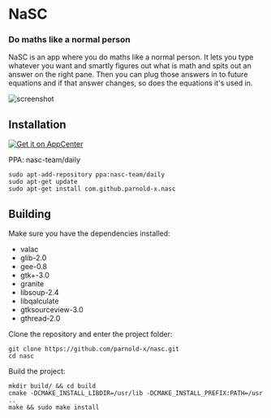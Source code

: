 # NaSC

### Do maths like a normal person


NaSC is an app where you do maths like a normal person. It lets you type whatever you want and smartly figures out what is math and spits out an answer on the right pane. Then you can plug those answers in to future equations and if that answer changes, so does the equations it's used in.

![screenshot](Screenshot.png)



## Installation
[![Get it on AppCenter](https://appcenter.elementary.io/badge.svg)](https://appcenter.elementary.io/com.github.parnold-x.nasc)﻿

PPA: nasc-team/daily


```
sudo apt-add-repository ppa:nasc-team/daily
sudo apt-get update
sudo apt-get install com.github.parnold-x.nasc
```

## Building

Make sure you have the dependencies installed:
* valac
* glib-2.0
* gee-0.8
* gtk+-3.0
* granite
* libsoup-2.4
* libqalculate
* gtksourceview-3.0 
* gthread-2.0

Clone the repository and enter the project folder:

```
git clone https://github.com/parnold-x/nasc.git
cd nasc
```

Build the project:
 
```
mkdir build/ && cd build
cmake -DCMAKE_INSTALL_LIBDIR=/usr/lib -DCMAKE_INSTALL_PREFIX:PATH=/usr ..
make && sudo make install
```
